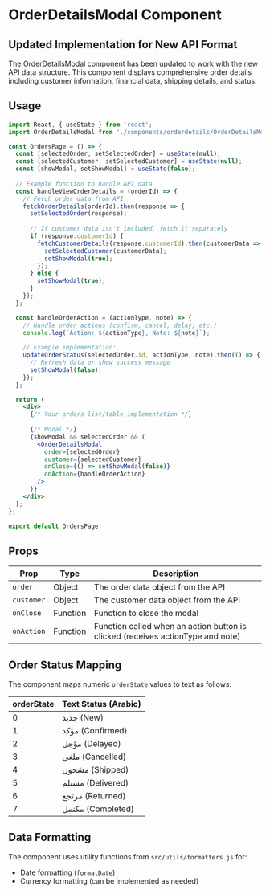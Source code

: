 # OrderDetailsModal Component

## Updated Implementation for New API Format

The OrderDetailsModal component has been updated to work with the new API data structure. This component displays comprehensive order details including customer information, financial data, shipping details, and status.

## Usage

```jsx
import React, { useState } from 'react';
import OrderDetailsModal from './components/orderdetails/OrderDetailsModal';

const OrdersPage = () => {
  const [selectedOrder, setSelectedOrder] = useState(null);
  const [selectedCustomer, setSelectedCustomer] = useState(null);
  const [showModal, setShowModal] = useState(false);
  
  // Example function to handle API data
  const handleViewOrderDetails = (orderId) => {
    // Fetch order data from API
    fetchOrderDetails(orderId).then(response => {
      setSelectedOrder(response);
      
      // If customer data isn't included, fetch it separately
      if (response.customerId) {
        fetchCustomerDetails(response.customerId).then(customerData => {
          setSelectedCustomer(customerData);
          setShowModal(true);
        });
      } else {
        setShowModal(true);
      }
    });
  };

  const handleOrderAction = (actionType, note) => {
    // Handle order actions (confirm, cancel, delay, etc.)
    console.log(`Action: ${actionType}, Note: ${note}`);
    
    // Example implementation:
    updateOrderStatus(selectedOrder.id, actionType, note).then(() => {
      // Refresh data or show success message
      setShowModal(false);
    });
  };

  return (
    <div>
      {/* Your orders list/table implementation */}
      
      {/* Modal */}
      {showModal && selectedOrder && (
        <OrderDetailsModal
          order={selectedOrder}
          customer={selectedCustomer}
          onClose={() => setShowModal(false)}
          onAction={handleOrderAction}
        />
      )}
    </div>
  );
};

export default OrdersPage;
```

## Props

| Prop | Type | Description |
|------|------|-------------|
| `order` | Object | The order data object from the API |
| `customer` | Object | The customer data object from the API |
| `onClose` | Function | Function to close the modal |
| `onAction` | Function | Function called when an action button is clicked (receives actionType and note) |

## Order Status Mapping

The component maps numeric `orderState` values to text as follows:

| orderState | Text Status (Arabic) |
|------------|----------------------|
| 0 | جديد (New) |
| 1 | مؤكد (Confirmed) |
| 2 | مؤجل (Delayed) |
| 3 | ملغي (Cancelled) |
| 4 | مشحون (Shipped) |
| 5 | مستلم (Delivered) |
| 6 | مرتجع (Returned) |
| 7 | مكتمل (Completed) |

## Data Formatting

The component uses utility functions from `src/utils/formatters.js` for:
- Date formatting (`formatDate`)
- Currency formatting (can be implemented as needed)

